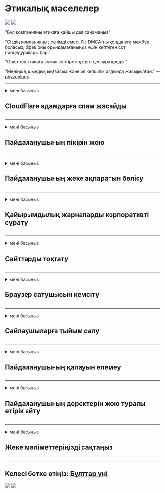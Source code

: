 # Этикалық мәселелер

![](https://codeberg.org/crimeflare/cloudflare-tor/media/branch/master/image/itsreallythatbad.jpg)
![](https://codeberg.org/crimeflare/cloudflare-tor/media/branch/master/image/telegram/c81238387627b4bfd3dcd60f56d41626.jpg)

"Бұл компанияны этикаға қайшы деп санамаңыз"

"Сіздің компанияңыз сенімді емес. Сіз DMCA-ны қолдануға мәжбүр боласыз, бірақ оны орындамағаныңыз үшін көптеген сот процедуралары бар."

"Олар тек этикаға күмән келтіретіндерге цензура қояды."

"Меніңше, шындық ыңғайсыз және ол көпшілік алдында жасырылған."  -- [phyzonloop](https://twitter.com/phyzonloop)


---


<details>
<summary>мені басыңыз

## CloudFlare адамдарға спам жасайды
</summary>


Cloudflare бұлттық емес пайдаланушыларға спам хаттарын жіберуде.

- Тек тіркелген абоненттерге электрондық пошталарды жіберіңіз
- Пайдаланушы «тоқта» десе, электрондық поштаны жіберуді доғарыңыз

Бұл қарапайым. Бірақ Cloudflare бәрібір.
Cloudflare олардың қызметін пайдалану барлық спамерлерді немесе шабуылдаушыларды тоқтата алады дейді.
Cloudflare-ді іске қоспай-ақ қалай тоқтата аламыз?


| 🖼 | 🖼 |
| --- | --- |
| ![](https://codeberg.org/crimeflare/cloudflare-tor/media/branch/master/image/cfspam01.jpg) | ![](https://codeberg.org/crimeflare/cloudflare-tor/media/branch/master/image/cfspam03.jpg) |
| ![](https://codeberg.org/crimeflare/cloudflare-tor/media/branch/master/image/cfspam02.jpg) | ![](https://codeberg.org/crimeflare/cloudflare-tor/media/branch/master/image/cfspambrittany.jpg)<br>![](https://codeberg.org/crimeflare/cloudflare-tor/media/branch/master/image/cfspamtwtr.jpg) |

</details>

---

<details>
<summary>мені басыңыз

## Пайдаланушының пікірін жою
</summary>


Cloudflare цензурасы теріс пікірлер.
Егер сіз Twitter-де Cloudflare-ге қарсы мәтін жарияласаңыз, сізде Cloudflare қызметкерінен «Жоқ, олай емес» хабарламасы бар жауап алуға мүмкіндік бар.
Егер сіз кез-келген шолу сайтына теріс пікір қалдырсаңыз, олар оны цензурадан өткізуге тырысады.


| 🖼 | 🖼 |
| --- | --- |
| ![](https://codeberg.org/crimeflare/cloudflare-tor/media/branch/master/image/cfcenrev_01.jpg)<br>![](https://codeberg.org/crimeflare/cloudflare-tor/media/branch/master/image/cfcenrev_02.jpg) | ![](https://codeberg.org/crimeflare/cloudflare-tor/media/branch/master/image/cfcenrev_03.jpg) |

</details>

---

<details>
<summary>мені басыңыз

## Пайдаланушының жеке ақпаратын бөлісу
</summary>


Cloudflare-де жаппай қысым көрсету проблемасы бар.
Cloudflare орналастырылған сайттарға шағымданатындардың жеке ақпараттарымен бөліседі.
Олар кейде сізден шынайы куәлігіңізді көрсетуіңізді сұрайды.
Егер сізді қорлау, шабуылдау, лақтыру немесе өлтіруді қаламасаңыз, Cloudflared веб-сайттарынан аулақ болғаныңыз жөн.


| 🖼 | 🖼 |
| --- | --- |
| ![](https://codeberg.org/crimeflare/cloudflare-tor/media/branch/master/image/cfdox_what.jpg) | ![](https://codeberg.org/crimeflare/cloudflare-tor/media/branch/master/image/cfdox_swat.jpg) |
| ![](https://codeberg.org/crimeflare/cloudflare-tor/media/branch/master/image/cfdox_kill.jpg) | ![](https://codeberg.org/crimeflare/cloudflare-tor/media/branch/master/image/cfdox_threat.jpg) |
| ![](https://codeberg.org/crimeflare/cloudflare-tor/media/branch/master/image/cfdox_dox.jpg) | ![](https://codeberg.org/crimeflare/cloudflare-tor/media/branch/master/image/cfdox_ex1.jpg)<br>![](https://codeberg.org/crimeflare/cloudflare-tor/media/branch/master/image/cfdox_ex2.jpg) |

</details>

---

<details>
<summary>мені басыңыз

## Қайырымдылық жарналарды корпоративті сұрату
</summary>


CloudFlare қайырымдылық жарналарын сұрайды.
Америкалық корпорацияның себептері бар коммерциялық емес ұйымдармен бірге қайырымдылық көмек сұрайтындығы өте өкінішті.
Егер сіз адамдарға тосқауыл қоюды немесе басқа адамдардың уақытын ысырап етуді ұнататын болсаңыз, Cloudflare қызметкерлеріне пиццаларға тапсырыс бергіңіз келуі мүмкін.


![](https://codeberg.org/crimeflare/cloudflare-tor/media/branch/master/image/cfdonate.jpg)

</details>

---

<details>
<summary>мені басыңыз

## Сайттарды тоқтату
</summary>


Сіздің сайтыңыз кенеттен құлдырап кетсе не істейсіз?
Cloudflare пайдаланушының конфигурациясын жойып жатыр немесе ешқандай қызметті ескертусіз тоқтатады деген ақпараттар бар.
Жақсы провайдер табуға кеңес береміз.

![](https://codeberg.org/crimeflare/cloudflare-tor/media/branch/master/image/cftmnt.jpg)

</details>

---

<details>
<summary>мені басыңыз

## Браузер сатушысын кемсіту
</summary>


CloudFlare Firefox-ті пайдаланатындарға Tor-браузерден тыс қолданушыларға дұшпандылықпен қарауды ұсынады.
Ақысыз javascript-ті орындаудан заңды түрде бас тартатын Tor қолданушылары да қастықпен қарайды.
Бұл қол жетімділік теңсіздігі желілік бейтараптықты бұзу және билікті теріс пайдалану болып табылады.

![](https://codeberg.org/crimeflare/cloudflare-tor/media/branch/master/image/browdifftbcx.gif)

- Сол жақта: Tor браузері, оң жақта: Chrome. Сол IP мекен-жайы.

![](https://codeberg.org/crimeflare/cloudflare-tor/media/branch/master/image/browserdiff.jpg)

- Сол жақта: Tor шолғышында Javascript өшірілген, куки қосылған
- Оң жақта: Javascript қосылған, Cookie өшірілген

![](https://codeberg.org/crimeflare/cloudflare-tor/media/branch/master/image/cfsiryoublocked.jpg)

- Tor (Clearnet IP) жоқ QuteBrowser (қосымша шолғыш)

| ***Браузер*** | ***Қолмен емдеу*** |
| --- | --- |
| Tor Browser (Javascript қосылған) | кіруге рұқсат етілген |
| Firefox (Javascript қосылған) | қол жетімділік бұзылған |
| Chromium (Javascript қосылған) | қол жетімділік бұзылған |
| Chromium or Firefox (Javascript өшірілген) | рұқсат жоқ |
| Chromium or Firefox (Cookie өшірілген) | рұқсат жоқ |
| QuteBrowser | рұқсат жоқ |
| lynx | рұқсат жоқ |
| w3m | рұқсат жоқ |
| wget | рұқсат жоқ |


Неліктен оңай қиындықты шешу үшін Дыбыс түймесін пайдаланбасқа?

Ия, дыбыстық батырма бар, бірақ Tor әрдайым жұмыс істемейді.
Сіз оны басқан кезде аласыз:

```
Кейінірек қайталап көріңіз
Компьютеріңізде немесе желіңізде автоматты сұраулар жіберілуі мүмкін.
Пайдаланушыларымызды қорғау үшін дәл қазір сұрауыңызды өңдей алмаймыз.
Қосымша ақпарат алу үшін біздің анықтама бетіне кіріңіз
```

</details>

---

<details>
<summary>мені басыңыз

## Сайлаушыларға тыйым салу
</summary>


АҚШ штаттарындағы сайлаушылар дауыс беру үшін өздері тұратын штаттағы мемлекеттік хатшының веб-сайты арқылы тіркеледі.
Республикалық бақылаудағы мемлекеттік хатшы кеңселері Cloudflare арқылы мемлекеттік хатшының веб-сайтына прокси жасау арқылы сайлаушыларға тыйым салумен айналысады.
Cloudflare компаниясының Tor пайдаланушыларына қастықпен қарауы, оның MITM-дің орталықтандырылған ғаламдық бақылау пункті ретіндегі орны және оның зиянды рөлі болашақ сайлаушыларды тіркеуден бас тартуға мәжбүр етеді.
Либералдар жеке өмірді қабылдауға бейім.
Сайлаушыларды тіркеу нысандары сайлаушының саяси сенімі, жеке мекен-жайы, әлеуметтік нөмірі және туған жылы туралы құпия ақпаратты жинайды.
Көптеген штаттар сол ақпараттың ішкі жиынтығын тек қол жетімді етеді, бірақ Cloudflare бұл ақпаратты біреу дауыс беруге тіркелген кезде көреді.

Қағазды тіркеу Cloudflare-ны айналып өтпейтініне назар аударыңыз, өйткені деректерді енгізу жөніндегі мемлекеттік хатшы қызметкерлері Cloudflare веб-сайтының мәліметтерді енгізу үшін қолданатын шығар.

| 🖼 | 🖼 |
| --- | --- |
| ![](https://codeberg.org/crimeflare/cloudflare-tor/media/branch/master/image/cfvotm_01.jpg) | ![](https://codeberg.org/crimeflare/cloudflare-tor/media/branch/master/image/cfvotm_02.jpg) |

- Change.org - дауыстарды жинап, шаралар қабылдауға арналған танымал сайт.
“барлық жерде адамдар науқанды бастайды, қолдаушыларды жұмылдырады және шешім қабылдау үшін шешім қабылдаушылармен жұмыс істейді.”
Өкінішке орай, Cloudflare агрессивті фильтрінің арқасында көптеген адамдар Change.org сайттарын мүлде көре алмайды.
Оларға петицияға қол қоюға тыйым салынуда, осылайша оларды демократиялық процесстен шығарады.
Бұлтты емес платформаны қолдану, мысалы, OpenPetition, мәселені шешуге көмектеседі.

| 🖼 | 🖼 |
| --- | --- |
| ![](https://codeberg.org/crimeflare/cloudflare-tor/media/branch/master/image/changeorgasn.jpg) | ![](https://codeberg.org/crimeflare/cloudflare-tor/media/branch/master/image/changeorgtor.jpg) |

- Cloudflare-дің «Афиниялық жоба» мемлекеттік және жергілікті сайлау сайттарына кәсіпорын деңгейінде тегін қорғауды ұсынады.
Олар «өздерінің сайлаушылары сайлау туралы ақпаратқа және сайлаушыларды тіркеуге қол жеткізе алады» деді, бірақ бұл жалған, өйткені көптеген адамдар сайтты мүлде қарай алмайды.

</details>

---

<details>
<summary>мені басыңыз

## Пайдаланушының қалауын елемеу
</summary>


Егер сіз бірдеңеден бас тартсаңыз, сіз бұл туралы ешқандай электрондық пошта хабарламасын алмайсыз деп күтесіз.
Cloudflare пайдаланушының қалауын елемейді және тұтынушының келісімінсіз үшінші тарап корпорацияларымен бөліседі.
Егер сіз олардың тегін жоспарын пайдалансаңыз, олар кейде сізге ай сайынғы жазылымды сатып алуды сұрайтын электрондық поштаны жібереді.

![](https://codeberg.org/crimeflare/cloudflare-tor/media/branch/master/image/cfviopl_tp.jpg)

</details>

---

<details>
<summary>мені басыңыз

## Пайдаланушының деректерін жою туралы өтірік айту
</summary>


Бұл бұрынғы Cloudflare клиенттерінің блогына сәйкес Cloudflare тіркелгілерді жою туралы өтірік айтады.
Қазір көптеген компаниялар тіркелгіңізді жапқаннан немесе жойғаннан кейін сіздің деректеріңізді сақтайды.
Жақсы компаниялардың көпшілігі бұл туралы өздерінің құпиялылық саясатында айтады.
Бұлттар? Жоқ

```
2019-08-05 CloudFlare маған тіркелгімді алып тастағандары туралы растау жіберді.
2019-10-02 Мен CloudFlare-ден «мен клиент болғандықтан» хат алдым
```

Cloudflare «алып тастау» сөзі туралы білмеді.
Егер ол шынымен алынып тасталса, неге бұрынғы тұтынушыға электронды хат келді?
Ол сондай-ақ Cloudflare құпиялылық саясатында бұл туралы айтылмағанын айтты.

```
Олардың жаңа құпиялылық саясаты бір жыл ішінде деректерді сақтау туралы ештеңе айтпайды.
```

![](https://codeberg.org/crimeflare/cloudflare-tor/media/branch/master/image/cfviopl_notdel.jpg)

Cloudflare-ге, егер олардың құпиялылық саясаты LIE болса, оған қалай сенуге болады?

</details>

---

<details>
<summary>мені басыңыз

## Жеке мәліметтеріңізді сақтаңыз
</summary>


Cloudflare есептік жазбасын жою қиын емес.

```
«Есептік жазба» санатын қолдана отырып, қолдау билетін ұсыныңыз,
және хабарламаның негізгі бөлімінде тіркелгіні жоюды сұрау.
Жоюды сұрамас бұрын есептік жазбаңызда домендер немесе несие карталары болмауы керек.
```

Сізге бұл растау туралы хабарлама келеді.

![](https://codeberg.org/crimeflare/cloudflare-tor/media/branch/master/image/cf_deleteandkeep.jpg)

«Біз сіздің сұрауыңызды өңдеуді бастадық», бірақ «біз сіздің жеке мәліметтеріңізді сақтауды жалғастырамыз».

Сіз бұған «сене» аласыз ба?

</details>

---

## Келесі бетке өтіңіз:   [Бұлттар үні](../PEOPLE.md)

![](https://codeberg.org/crimeflare/cloudflare-tor/media/branch/master/image/freemoldybread.jpg)
![](https://codeberg.org/crimeflare/cloudflare-tor/media/branch/master/image/cfisnotanoption.jpg)
